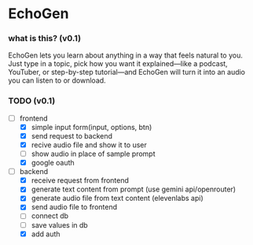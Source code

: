 # EchoGen

### what is this? (v0.1)

EchoGen lets you learn about anything in a way that feels natural to you. Just type in a topic, pick how you want it explained—like a podcast, YouTuber, or step-by-step tutorial—and EchoGen will turn it into an audio you can listen to or download.

### TODO (v0.1)

- [ ] frontend
    - [x] simple input form(input, options, btn)
    - [x] send request to backend
    - [x] recive audio file and show it to user
    - [ ] show audio in place of sample prompt
    - [x] google oauth
    
- [ ] backend
    - [x] receive request from frontend
    - [x] generate text content from prompt (use gemini api/openrouter)
    - [x] generate audio file from text content (elevenlabs api)
    - [x] send audio file to frontend
    - [ ] connect db
    - [ ] save values in db
    - [x] add auth